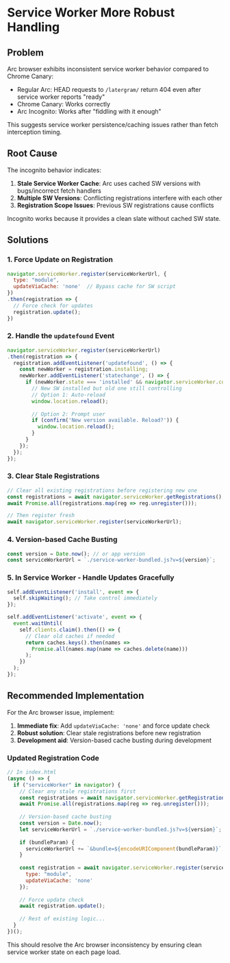 # Service Worker More Robust Handling

## Problem

Arc browser exhibits inconsistent service worker behavior compared to Chrome Canary:
- Regular Arc: HEAD requests to `/latergram/` return 404 even after service worker reports "ready"
- Chrome Canary: Works correctly
- Arc Incognito: Works after "fiddling with it enough"

This suggests service worker persistence/caching issues rather than fetch interception timing.

## Root Cause

The incognito behavior indicates:
1. **Stale Service Worker Cache**: Arc uses cached SW versions with bugs/incorrect fetch handlers
2. **Multiple SW Versions**: Conflicting registrations interfere with each other  
3. **Registration Scope Issues**: Previous SW registrations cause conflicts

Incognito works because it provides a clean slate without cached SW state.

## Solutions

### 1. Force Update on Registration
```javascript
navigator.serviceWorker.register(serviceWorkerUrl, { 
  type: "module",
  updateViaCache: 'none'  // Bypass cache for SW script
})
.then(registration => {
  // Force check for updates
  registration.update();
})
```

### 2. Handle the `updatefound` Event
```javascript
navigator.serviceWorker.register(serviceWorkerUrl)
.then(registration => {
  registration.addEventListener('updatefound', () => {
    const newWorker = registration.installing;
    newWorker.addEventListener('statechange', () => {
      if (newWorker.state === 'installed' && navigator.serviceWorker.controller) {
        // New SW installed but old one still controlling
        // Option 1: Auto-reload
        window.location.reload();
        
        // Option 2: Prompt user
        if (confirm('New version available. Reload?')) {
          window.location.reload();
        }
      }
    });
  });
});
```

### 3. Clear Stale Registrations
```javascript
// Clear all existing registrations before registering new one
const registrations = await navigator.serviceWorker.getRegistrations();
await Promise.all(registrations.map(reg => reg.unregister()));

// Then register fresh
await navigator.serviceWorker.register(serviceWorkerUrl);
```

### 4. Version-based Cache Busting
```javascript
const version = Date.now(); // or app version
const serviceWorkerUrl = `./service-worker-bundled.js?v=${version}`;
```

### 5. In Service Worker - Handle Updates Gracefully
```javascript
self.addEventListener('install', event => {
  self.skipWaiting(); // Take control immediately
});

self.addEventListener('activate', event => {
  event.waitUntil(
    self.clients.claim().then(() => {
      // Clear old caches if needed
      return caches.keys().then(names => 
        Promise.all(names.map(name => caches.delete(name)))
      );
    })
  );
});
```

## Recommended Implementation

For the Arc browser issue, implement:

1. **Immediate fix**: Add `updateViaCache: 'none'` and force update check
2. **Robust solution**: Clear stale registrations before new registration
3. **Development aid**: Version-based cache busting during development

### Updated Registration Code
```javascript
// In index.html
(async () => {
  if ("serviceWorker" in navigator) {
    // Clear any stale registrations first
    const registrations = await navigator.serviceWorker.getRegistrations();
    await Promise.all(registrations.map(reg => reg.unregister()));
    
    // Version-based cache busting
    const version = Date.now();
    let serviceWorkerUrl = `./service-worker-bundled.js?v=${version}`;
    
    if (bundleParam) {
      serviceWorkerUrl += `&bundle=${encodeURIComponent(bundleParam)}`;
    }
    
    const registration = await navigator.serviceWorker.register(serviceWorkerUrl, { 
      type: "module",
      updateViaCache: 'none'
    });
    
    // Force update check
    await registration.update();
    
    // Rest of existing logic...
  }
})();
```

This should resolve the Arc browser inconsistency by ensuring clean service worker state on each page load.